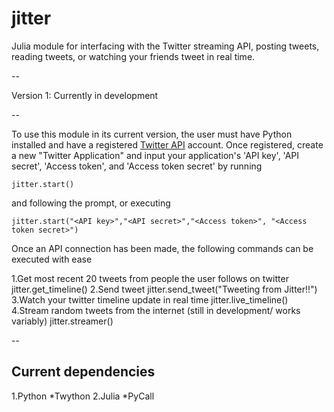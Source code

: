 jitter
======


Julia module for interfacing with the Twitter streaming API, posting tweets, reading tweets, or watching your friends tweet in real time.

--

Version 1: Currently in development

--

To use this module in its current version, the user must have Python installed and have a registered [Twitter API](http://dev.twitter.com) account. Once registered, create a new "Twitter Application" and input your application's 'API key', 'API secret', 'Access token', and 'Access token secret' by running

    jitter.start()

and following the prompt, or executing

    jitter.start("<API key>","<API secret>","<Access token>", "<Access token secret>")

Once an API connection has been made, the following commands can be executed with ease

1.Get most recent 20 tweets from people the user follows on twitter
    jitter.get_timeline()
2.Send tweet
    jitter.send_tweet("Tweeting from Jitter!!")
3.Watch your twitter timeline update in real time
    jitter.live_timeline()
4.Stream random tweets from the internet (still in development/ works variably)
    jitter.streamer()  

--
## Current dependencies

1.Python
  *Twython
2.Julia
  *PyCall


